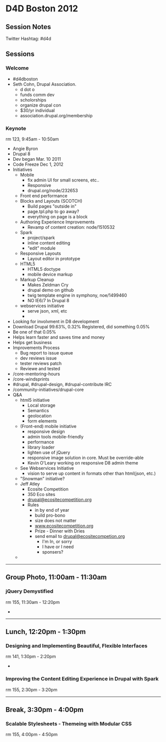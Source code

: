 # D4D Boston 2012

## Session Notes
Twitter Hashtag: #d4d



## Sessions

### Welcome

- #d4dboston
- Seth Cohn, Drupal Association. 
    - d dot o
    - funds comm dev
    - scholorships
    - organize drupal con
    - $30/yr individual
    - association.drupal.org/membership

### Keynote
rm 123, 9:45am - 10:50am

- Angie Byron
- Drupal 8
- Dev began Mar. 10 2011
- Code Freeze Dec 1, 2012
- Initiatives
    - Mobile
        - fix admin UI for small screens, etc..
        - Responsive
        - drupal.org/node/232653
    - Front end performance
    - Blocks and Layouts (SCOTCH)
        - Build pages "outside in"
        - page.tpl.php to go away?
        - everything on page is a block
    - Authoring Experience Improvements
        - Revamp of content creation: node/1510532
    - Spark
        - project/spark
        - inline content editing
        - "edit" module
    - Responsive Layouts
        - Layout editor in prototype
    - HTML5
        - HTML5 doctype
        - mobile device markup
    - Markup Cleanup
        - Makes Zeldman Cry
        - drupal demo on github
        - twig template engine in symphony, noe/1499460
        - NO IE6/7 In Drupal 8
    - webservices initiative
        - serve json, xml, etc
        - 
- Looking for involvment in D8 development
- Download Drupal 99.63%, 0.32% Registered, did something 0.05%
- Be one of that 0.05%
- Helps learn faster and saves time and money
- Helps get business
- Improvements Process
    - Bug report to issue queue
    - dev reviews issue
    - tester reviews patch
    - Reviewe and tested
- /core-mentoring-hours
- /core-windsprints
- #drupal, #drupal-design, #drupal-contribute IRC
- /community-initiatives/drupal-core
- Q&A
    - html5 initiative
        - Local storage
        - Semantics
        - geolocation
        - form elements
    - (Front-end) mobile initiative
        - responsive design
        - admin tools mobile-friendly
        - performance
        - library loader
        - lighten use of jQuery
        - responsive image solution in core. Must be override-able
        - Kevin O'Leary working on responsive D8 admin theme
    - See Webservices Initiative
        - vision to serve up content in formats other than html(json, etc.)
    - "Snowman" initiative?
    - Jeff Atley
        - Ecosite Competition
        - 350 Eco sites
        - drupal@ecositecompetition.org
        - Rules
            - in by end of year
            - build pro-bono
            - size does not matter
            - www.ecositecompetition.org
            - Prize - Dinner with Dries
            - send email to drupal@ecositecompetion.org
                - I'm In, or sorry
                - I have or I need
                - sponsers?
    - 

------------------------------------------------------------------------------
Group Photo, 11:00am - 11:30am
------------------------------------------------------------------------------

### jQuery Demystified
rm 155, 11:30am - 12:20pm

- 







------------------------------------------------------------------------------
Lunch, 12:20pm - 1:30pm
------------------------------------------------------------------------------

### Designing and Implementing Beautiful, Flexible Interfaces
rm 141, 1:30pm - 2:20pm

- 

### Improving the Content Editing Experience in Drupal with Spark
rm 155, 2:30pm - 3:20pm

------------------------------------------------------------------------------
Break, 3:30pm - 4:00pm
------------------------------------------------------------------------------

### Scalable Stylesheets - Themeing with Modular CSS
rm 155, 4:00pm - 4:50pm


### 